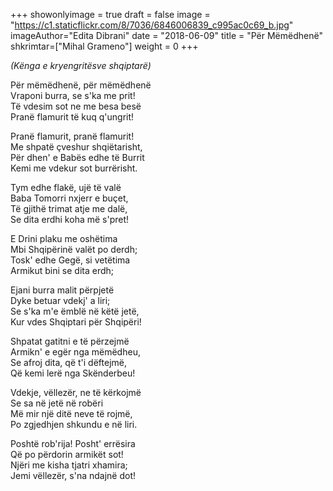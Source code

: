 +++
showonlyimage = true
draft = false
image = "https://c1.staticflickr.com/8/7036/6846006839_c995ac0c69_b.jpg"
imageAuthor="Edita Dibrani"
date = "2018-06-09"
title = "Për Mëmëdhenë"
shkrimtar=["Mihal Grameno"]
weight = 0
+++

<i>(Kënga e kryengritësve shqiptarë)</i><br/>

Për mëmëdhenë, për mëmëdhenë<br/>
Vraponi burra, se s'ka me prit!<br/>
Të vdesim sot ne me besa besë<br/>
Pranë flamurit të kuq q'ungrit!

Pranë flamurit, pranë flamurit!<br/>
Me shpatë çveshur shqiëtarisht,<br/>
Për dhen' e Babës edhe të Burrit<br/>
Kemi me vdekur sot burrërisht.

Tym edhe flakë, ujë të valë<br/>
Baba Tomorri nxjerr e buçet,<br/>
Të gjithë trimat atje me dalë,<br/>
Se dita erdhi koha më s'pret!

E Drini plaku me oshëtima<br/>
Mbi Shqipërinë valët po derdh;<br/>
Tosk' edhe Gegë, si vetëtima<br/>
Armikut bini se dita erdh;

Ejani burra malit përpjetë<br/>
Dyke betuar vdekj' a liri;<br/>
Se s'ka m'e ëmblë në këtë jetë,<br/>
Kur vdes Shqiptari për Shqipëri!

Shpatat gatitni e të përzejmë<br/>
Armikn' e egër nga mëmëdheu,<br/>
Se afroj dita, që t'i dëftejmë,<br/>
Që kemi lerë nga Skënderbeu!

Vdekje, vëllezër, ne të kërkojmë<br/>
Se sa në jetë në robëri<br/>
Më mir një ditë neve të rojmë,<br/>
Po zgjedhjen shkundu e në liri.

Poshtë rob'rija! Posht' errësira<br/>
Që po përdorin armikët sot!<br/>
Njëri me kisha tjatri xhamira;<br/>
Jemi vëllezër, s'na ndajnë dot!